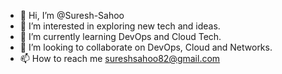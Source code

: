 - 👋 Hi, I’m @Suresh-Sahoo
- 👀 I’m interested in exploring new tech and ideas.
- 🌱 I’m currently learning DevOps and Cloud Tech.
- 💞️ I’m looking to collaborate on DevOps, Cloud and Networks.
- 📫 How to reach me sureshsahoo82@gmail.com

<!---
Suresh-Sahoo/Suresh-Sahoo is a ✨ special ✨ repository because its `README.md` (this file) appears on your GitHub profile.
You can click the Preview link to take a look at your changes.
--->
